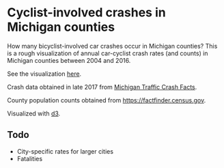 # Cyclist-involved crashes in Michigan counties

How many bicyclist-involved car crashes occur in Michigan counties? This is a rough visualization of annual car-cyclist crash rates (and counts) in Michigan counties between 2004 and 2016.

See the visualization <a href="http://www.brookluers.com/vis/mi-crashes/" target="_blank">here</a>.

Crash data obtained in late 2017 from <a href="https://www.michigantrafficcrashfacts.org/" target="_blank">Michigan Traffic Crash Facts</a>.

County population counts obtained from <a href="https://factfinder.census.gov" target="_blank">https://factfinder.census.gov</a>.

Visualized with <a href="https://d3js.org/" target="_blank">d3</a>.

## Todo

- City-specific rates for larger cities
- Fatalities

